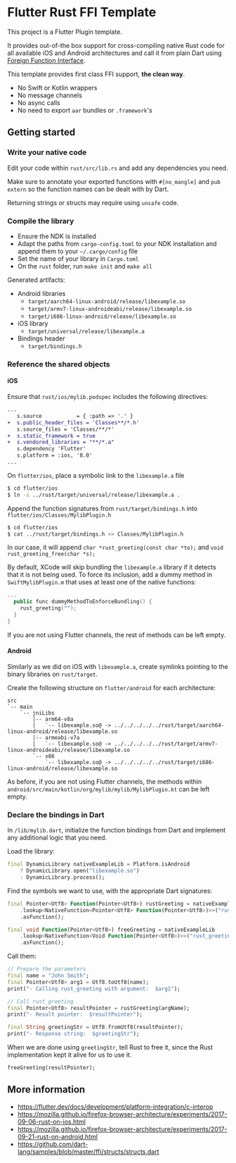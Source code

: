 # Flutter Rust FFI Template

This project is a Flutter Plugin template. 

It provides out-of-the box support for cross-compiling native Rust code for all available iOS and Android architectures and call it from plain Dart using [Foreign Function Interface](https://en.wikipedia.org/wiki/Foreign_function_interface).

This template provides first class FFI support, **the clean way**. 
- No Swift or Kotlin wrappers
- No message channels
- No async calls
- No need to export `aar` bundles or `.framework`'s

## Getting started

### Write your native code

Edit your code within `rust/src/lib.rs` and add any dependencies you need.

Make sure to annotate your exported functions with `#[no_mangle]` and `pub extern` so the function names can be dealt with by Dart.  

Returning strings or structs may require using `unsafe` code. 

### Compile the library

- Ensure the NDK is installed
- Adapt the paths from `cargo-config.toml` to your NDK installation and append them to your `~/.cargo/config` file
- Set the name of your library in `Cargo.toml`
- On the `rust` folder, run `make init` and `make all`

Generated artifacts:
- Android libraries
  - `target/aarch64-linux-android/release/libexample.so`
  - `target/armv7-linux-androideabi/release/libexample.so`
  - `target/i686-linux-android/release/libexample.so`
- iOS library
  - `target/universal/release/libexample.a`
- Bindings header
  - `target/bindings.h`

### Reference the shared objects

#### iOS

Ensure that `rust/ios/mylib.podspec` includes the following directives:

```diff
...
   s.source           = { :path => '.' }
+  s.public_header_files = 'Classes**/*.h'
   s.source_files = 'Classes/**/*'
+  s.static_framework = true
+  s.vendored_libraries = "**/*.a"
   s.dependency 'Flutter'
   s.platform = :ios, '8.0'
...
```

On `flutter/ios`, place a symbolic link to the `libexample.a` file

```sh
$ cd flutter/ios
$ ln -s ../rust/target/universal/release/libexample.a .
```

Append the function signatures from `rust/target/bindings.h` into `flutter/ios/Classes/MylibPlugin.h`

```sh 
$ cd flutter/ios
$ cat ../rust/target/bindings.h >> Classes/MylibPlugin.h
```

In our case, it will append `char *rust_greeting(const char *to);` and `void rust_greeting_free(char *s);`

By default, XCode will skip bundling the `libexample.a` library if it detects that it is not being used. To force its inclusion, add a dummy method in `SwiftMylibPlugin.m` that uses at least one of the native functions:

```kotlin
...
  public func dummyMethodToEnforceBundling() {
    rust_greeting("");
  }
}
```

If you are not using Flutter channels, the rest of methods can be left empty.

#### Android

Similarly as we did on iOS with `libexample.a`, create symlinks pointing to the binary libraries on `rust/target`.

Create the following structure on `flutter/android` for each architecture:

```
src
`-- main
    `-- jniLibs
        |-- arm64-v8a
        |   `-- libexample.so@ -> ../../../../../rust/target/aarch64-linux-android/release/libexample.so
        |-- armeabi-v7a
        |   `-- libexample.so@ -> ../../../../../rust/target/armv7-linux-androideabi/release/libexample.so
        `-- x86
            `-- libexample.so@ -> ../../../../../rust/target/i686-linux-android/release/libexample.so
```

As before, if you are not using Flutter channels, the methods within `android/src/main/kotlin/org/mylib/mylib/MylibPlugin.kt` can be left empty.

### Declare the bindings in Dart

In `/lib/mylib.dart`, initialize the function bindings from Dart and implement any additional logic that you need.

Load the library: 
```dart
final DynamicLibrary nativeExampleLib = Platform.isAndroid
    ? DynamicLibrary.open("libexample.so")
    : DynamicLibrary.process();
```

Find the symbols we want to use, with the appropriate Dart signatures:
```dart
final Pointer<Utf8> Function(Pointer<Utf8>) rustGreeting = nativeExampleLib
    .lookup<NativeFunction<Pointer<Utf8> Function(Pointer<Utf8>)>>("rust_greeting")
    .asFunction();

final void Function(Pointer<Utf8>) freeGreeting = nativeExampleLib
    .lookup<NativeFunction<Void Function(Pointer<Utf8>)>>("rust_greeting_free")
    .asFunction();
```

Call them:
```dart
// Prepare the parameters
final name = "John Smith";
final Pointer<Utf8> arg1 = Utf8.toUtf8(name);
print("- Calling rust_greeting with argument:  $arg1");

// Call rust_greeting
final Pointer<Utf8> resultPointer = rustGreeting(argName);
print("- Result pointer:  $resultPointer");

final String greetingStr = Utf8.fromUtf8(resultPointer);
print("- Response string:  $greetingStr");
```

When we are done using `greetingStr`, tell Rust to free it, since the Rust implementation kept it alive for us to use it.
```dart
freeGreeting(resultPointer);
```

## More information
- https://flutter.dev/docs/development/platform-integration/c-interop
- https://mozilla.github.io/firefox-browser-architecture/experiments/2017-09-06-rust-on-ios.html
- https://mozilla.github.io/firefox-browser-architecture/experiments/2017-09-21-rust-on-android.html
- https://github.com/dart-lang/samples/blob/master/ffi/structs/structs.dart
